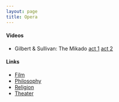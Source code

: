 ```yaml
---
layout: page
title: Opera
---
```


#### Videos
* Gilbert & Sullivan: The Mikado [act 1](https://www.youtube.com/watch?v=jbpUzCFCy_8) [act 2](https://www.youtube.com/watch?v=MK6y6n98O00)

#### Links
* [Film](/film)
* [Philosophy](/philosophy)
* [Religion](/religion)
* [Theater](/theater)

